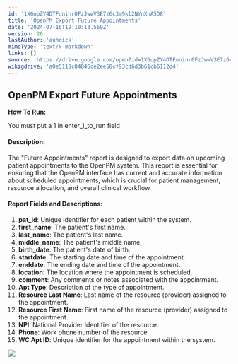 ```yaml
---
id: '1X6opZY4DTFuninr0FzJwwV3E7z6c3m9kl2NYnXnA5D8'
title: 'OpenPM Export Future Appointments'
date: '2024-07-16T19:10:13.569Z'
version: 26
lastAuthor: 'auhrick'
mimeType: 'text/x-markdown'
links: []
source: 'https://drive.google.com/open?id=1X6opZY4DTFuninr0FzJwwV3E7z6c3m9kl2NYnXnA5D8'
wikigdrive: 'a0e5118c84846ce2ee58cf93cd6d3b61cb6112d4'
---
```

## OpenPM Export Future Appointments

**How To Run:**

You must put a 1 in enter_1_to_run field

#### Description:

The "Future Appointments" report is designed to export data on upcoming patient appointments to the OpenPM system. This report is essential for ensuring that the OpenPM interface has current and accurate information about scheduled appointments, which is crucial for patient management, resource allocation, and overall clinical workflow.

#### Report Fields and Descriptions:

1. <strong>pat_id</strong>: Unique identifier for each patient within the system.
2. <strong>first_name</strong>: The patient's first name.
3. <strong>last_name</strong>: The patient's last name.
4. <strong>middle_name</strong>: The patient's middle name.
5. <strong>birth_date</strong>: The patient's date of birth.
6. <strong>startdate</strong>: The starting date and time of the appointment.
7. <strong>enddate</strong>: The ending date and time of the appointment.
8. <strong>location</strong>: The location where the appointment is scheduled.
9. <strong>comment</strong>: Any comments or notes associated with the appointment.
10. <strong>Apt Type</strong>: Description of the type of appointment.
11. <strong>Resource Last Name</strong>: Last name of the resource (provider) assigned to the appointment.
12. <strong>Resource First Name</strong>: First name of the resource (provider) assigned to the appointment.
13. <strong>NPI</strong>: National Provider Identifier of the resource.
14. <strong>Phone</strong>: Work phone number of the resource.
15. <strong>WC Apt ID</strong>: Unique identifier for the appointment within the system.

![](../openpm-export-future-appointments.assets/56e1f7c5cc226d66aa482f6c79885201.png)

